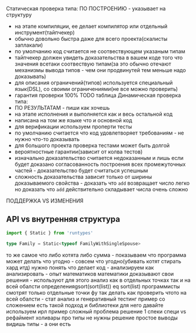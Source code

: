 

Статическая проверка типа:
 ПО ПОСТРОЕНИЮ - указывает на структуру
 - на этапе компиляции, ее делает компилятор или отдельный инструмент(тайпчекер)
 - обычно довольно быстра даже для всего проекта(скалисты заплакали)
 - по умолчанию код считается не соотвествующем указаным типам 
 - тайпчекер должен увидеть доказательства в вашем коде того что значения всетаки соотвествую типам(за 
 это обычно отечают механизмы вывода типов - чем они продвинутей тем меньше надо доказывать)
 - для описания ограничений(типов) используется специальный язык(DSL), со своими ограничениями(не все можно проверить)
 - гарантия проверки 100%
TODO таблица
Динамическая проверка типа:
 - ПО РЕЗУЛЬТАТАМ - пиши как хочешь
 - на этапе исполнения и выполняется как и весь остальной код
 - написана на том же языке что и основной код
 - для верификации используем проперти тесты
 - по умолчанию считается что код удовлетворяет требованиям - не нужно что-то доказывать
 - для большого проекта проверка тестами может быть долгой
 - вероятностные гарантии(зависит от колва тестов)
 - изначально доказательство считается недоказанным и лишь если будет доказано согласованность построения всех промежуточных частей - доказательство будет считаться успешным
 - сложность доказательства зависит только от ширины доказываемого свойства - доказать что `add` возвращает число легко но доказать что `add` действительно складывает числа очень сложно 


 ПОДДЕРЖКА VS ИЗМЕНЕНИЯ

 API vs внутренняя структура
---
```typescript
import { Static } from 'runtypes'

type Family = Static<typeof FamilyWithSingleSpouse>
```
то же самое что
либо котята либо сумма - показываем что программа может делать что угодно - совсем что угодно(убивать котят стирать хард итд)
нужно понять что делает код - анализируем
как анализировать - опыт математиков
математики доказывают свои решения - используют для этого анализ как в отдельных точках так и на всей обалсти определенияgsort(sort(list)) eq sort(list)
программисты смотрят только отдельные точки
фу так делать
как проверить чтото на всей обалсти - стат анализ и генеративный тестинг
пример со сложением
есть такой подход и библиотеки для него
давайте используем ирл
пример сложный
проблема
решение 1
спеки
специ vs рефаймент
холивары про типы не нужны
решение простое
выводы
видишь типы - а они есть

